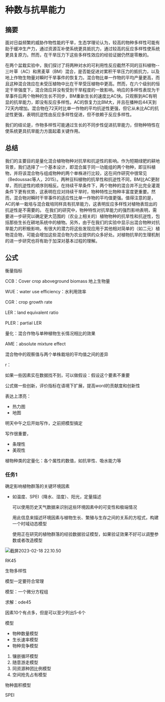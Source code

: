 # 种数与抗旱能力



## 摘要

面对日益频繁的威胁作物性能的干旱，生态学理论认为，较高的物种多样性可能有助于缓冲生产力，通过资源互补使系统更具抵抗力，通过较高的反应多样性使系统更具复原力。然而，在干旱压力下这些多样性效应的经验证据仍然是零散的。

在两个盆栽实验中，我们探讨了将两种对水的可利用性反应截然不同的豆科植物--三叶草（AC）和黑麦草（BM）混合，是否能促进对累积干旱压力的抵抗力，以及地上作物生物量对瞬时干旱事件的恢复力。混合物比单一作物的平均产量更高，而且这种混合效应在未受压植物中比在干旱受压植物中更高。然而，在六个级别的恒定干旱强度下，混合效应并没有受到干旱程度的一致影响。响应的多样性表现为干旱事件后两个物种的生长不同步，BM重新生长的速度比AC快。只观察到AC有明显的抗旱能力，即没有反应多样性。AC的恢复力比BM大，并且在播种后44天到72天内增加。混合物在72天时比单一作物的平均抗逆性更强，但它从未比AC的抗逆性更强，表明抗逆性由反应多样性促进，但不依赖于反应多样性。

我们的结论是，作物多样性可能通过生长的不同步性促进抗旱能力，但物种特性在使系统更具抗旱能力方面起着关键作用。



## 总结

我们的主要目的是量化混合植物物种对抗旱和抗逆性的影响。作为短期绿肥的耕地背景，我们选择了一个基本设计，即混合属于同一功能组的两个物种，即豆科植物，并将该混合物与组成物种的两个单株进行比较，这在间作研究中很常见（Bedoussac等人，2015）。两种豆科植物的抗旱性和抗逆性不同，BM比AC更耐旱，而抗逆性的顺序则相反。在持续干旱条件下，两个物种的混合并不比完全灌溉条件下更有优势，这表明在应对持续干旱时，物种特性比物种丰富度更重要。然而，混合物对瞬时干旱事件的适应性比单一作物的平均值更强。值得注意的是，AC的单一栽培与混合栽培同样具有抗旱能力，这表明反应多样性对植物表现出的抗逆性是不需要的。
在我们的研究中，物种特性对抗旱能力的强烈影响表明，需要进一步研究以确定更大范围的（农业上相关的）植物物种的抗旱性和抗逆性，包括那些生长在耕地系统中的植物。另外，由于在我们的实验中显示出混合物种对抗旱能力的积极影响，有很大的潜力将这些发现应用于其他相对简单的（如二元）植物混合物，可能会增加这些混合物为农业提供的众多好处。对植物抗旱的生理机制的进一步研究也将有助于加深对基本过程的理解。





## 公式

衡量指标

CCB：Cover crop aboveground biomass 地上生物量

WUE：water use efficiency：水利用效率

CGR：crop growth rate



LER：land equivalent ratio

PLER：partial LER

量化：混合作物与单种植物生长情况相比的效果





AME：absolute mixture effect

混合物中的观察值与两个单株栽培的平均值之间的差异



r：







如果一些因素实在数据找不到，可以做假设：假设这个要素不重要



公式做一些创新，评价指标在语境下扩展，提高word的贡献度和创新性



表达上漂亮：

- 热力图
- 地图



明天中午之后开始写作，之前把模型搞定



写作很重要，

- 条理性
- 美观性



植物种类的定量化：各个属性的数值，如抗旱性、吸水能力等



### 任务1

确定影响植物群落的关键环境因素

- 如温度、SPEI（降水、湿度）、阳光，定量描述

  可以使用历史天气数据来识别这些环境因素中的可变性和极端情况

  用此信息来描述环境因素与植物生长、繁殖与生存之间的关系的方程式，构建一个时域动态模型

  使用正在研究的植物群落的经验数据验证模型，如果验证效果不好可以调整参数或者改造模型



![截屏2023-02-18 22.10.50](https://xingqiu-tuchuang-1256524210.cos.ap-shanghai.myqcloud.com/3978/%E6%88%AA%E5%B1%8F2023-02-18%2022.10.50.png)



RK45



生物多样性

模型一定要符合常理



模型：一个微分方程组

求解：ode45



因素10个有点多，但是可以至少列出5-6个



模型

- 物种数量模型
- 生长速率模型
- 物种竞争模型



1. 镶嵌循环模型
2. 随意游走模型
3. 同资源种团比例模型
4. 空间抢先占有模型



物种面积模型



SPEI